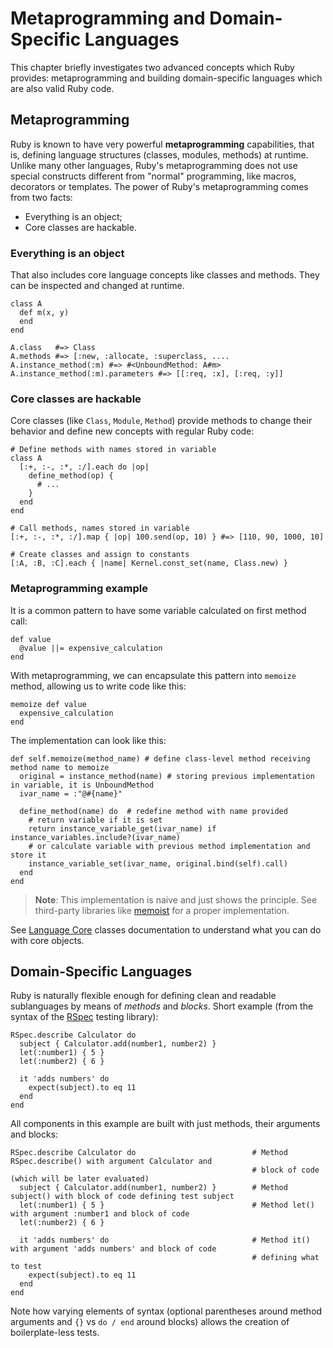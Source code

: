 # Metaprogramming and Domain-Specific Languages

This chapter briefly investigates two advanced concepts which Ruby provides: metaprogramming and building domain-specific languages which are also valid Ruby code.

## Metaprogramming

Ruby is known to have very powerful **metaprogramming** capabilities, that is, defining language
structures (classes, modules, methods) at runtime. Unlike many other languages, Ruby's
metaprogramming does not use special constructs different from "normal" programming, like macros,
decorators or templates. The power of Ruby's metaprogramming comes from two facts:

* Everything is an object;
* Core classes are hackable.

### Everything is an object

That also includes core language concepts like classes and methods. They can be inspected and changed
at runtime.

    class A
      def m(x, y)
      end
    end

    A.class   #=> Class
    A.methods #=> [:new, :allocate, :superclass, ....
    A.instance_method(:m) #=> #<UnboundMethod: A#m>
    A.instance_method(:m).parameters #=> [[:req, :x], [:req, :y]]

### Core classes are hackable

Core classes (like `Class`, `Module`, `Method`) provide methods to change their behavior and define
new concepts with regular Ruby code:

    # Define methods with names stored in variable
    class A
      [:+, :-, :*, :/].each do |op|
        define_method(op) {
          # ...
        }
      end
    end

    # Call methods, names stored in variable
    [:+, :-, :*, :/].map { |op| 100.send(op, 10) } #=> [110, 90, 1000, 10]

    # Create classes and assign to constants
    [:A, :B, :C].each { |name| Kernel.const_set(name, Class.new) }

### Metaprogramming example

It is a common pattern to have some variable calculated on first method call:


    def value
      @value ||= expensive_calculation
    end

With metaprogramming, we can encapsulate this pattern into `memoize` method, allowing us to write code like this:

    memoize def value
      expensive_calculation
    end

The implementation can look like this:

    def self.memoize(method_name) # define class-level method receiving method name to memoize
      original = instance_method(name) # storing previous implementation in variable, it is UnboundMethod
      ivar_name = :"@#{name}"

      define_method(name) do  # redefine method with name provided
        # return variable if it is set
        return instance_variable_get(ivar_name) if instance_variables.include?(ivar_name)
        # or calculate variable with previous method implementation and store it
        instance_variable_set(ivar_name, original.bind(self).call)
      end
    end

> **Note**: This implementation is naive and just shows the principle. See third-party libraries like [memoist](https://github.com/matthewrudy/memoist) for a proper implementation.

See [Language Core](builtin/core.md) classes documentation to understand what you can do with
core objects.

## Domain-Specific Languages

Ruby is naturally flexible enough for defining clean and readable sublanguages by means of _methods_ and _blocks_. Short example (from the syntax of the [RSpec](http://rspec.info/) testing library):

    RSpec.describe Calculator do
      subject { Calculator.add(number1, number2) }
      let(:number1) { 5 }
      let(:number2) { 6 }

      it 'adds numbers' do
        expect(subject).to eq 11
      end
    end

All components in this example are built with just methods, their arguments and blocks:

    RSpec.describe Calculator do                          # Method RSpec.describe() with argument Calculator and
                                                          # block of code (which will be later evaluated)
      subject { Calculator.add(number1, number2) }        # Method subject() with block of code defining test subject
      let(:number1) { 5 }                                 # Method let() with argument :number1 and block of code
      let(:number2) { 6 }

      it 'adds numbers' do                                # Method it() with argument 'adds numbers' and block of code
                                                          # defining what to test
        expect(subject).to eq 11
      end
    end

Note how varying elements of syntax (optional parentheses around method arguments and `{}` vs `do / end` around blocks) allows the creation of boilerplate-less tests.
